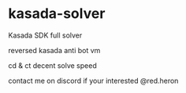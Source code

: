 # kasada-solver
Kasada SDK full solver

reversed kasada anti bot vm 

cd & ct 
decent solve speed 

contact me on discord if your interested @red.heron
